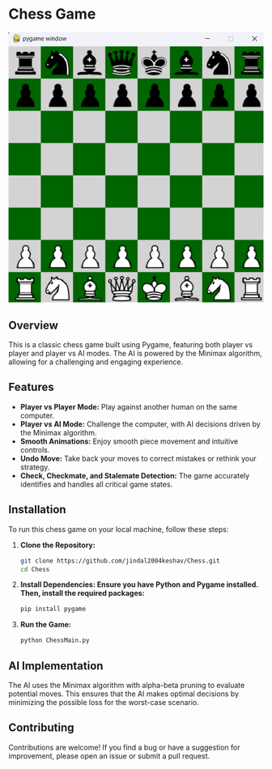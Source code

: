 # Chess Game

![Chess Game Screenshot](chess_game_screenshot.png)

## Overview

This is a classic chess game built using Pygame, featuring both player vs player and player vs AI modes. The AI is powered by the Minimax algorithm, allowing for a challenging and engaging experience.

## Features

- **Player vs Player Mode:** Play against another human on the same computer.
- **Player vs AI Mode:** Challenge the computer, with AI decisions driven by the Minimax algorithm.
- **Smooth Animations:** Enjoy smooth piece movement and intuitive controls.
- **Undo Move:** Take back your moves to correct mistakes or rethink your strategy.
- **Check, Checkmate, and Stalemate Detection:** The game accurately identifies and handles all critical game states.

## Installation

To run this chess game on your local machine, follow these steps:

1. **Clone the Repository:**
   ```bash
   git clone https://github.com/jindal2004keshav/Chess.git
   cd Chess
   
2. **Install Dependencies: Ensure you have Python and Pygame installed. Then, install the required packages:**
   ```bash
   pip install pygame
   
3. **Run the Game:**
   ```bash
   python ChessMain.py

## AI Implementation

The AI uses the Minimax algorithm with alpha-beta pruning to evaluate potential moves. This ensures that the AI makes optimal decisions by minimizing the possible loss for the worst-case scenario.

## Contributing

Contributions are welcome! If you find a bug or have a suggestion for improvement, please open an issue or submit a pull request.
